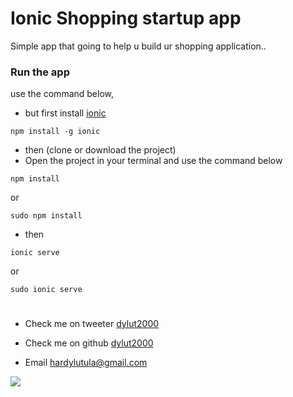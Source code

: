 # Ionic Shopping startup app 


Simple app that going to help u build ur shopping application..


### Run the app
use the command below, 
- but first install [ionic]()

```
npm install -g ionic
```

- then (clone or download the project)
- Open the project in your terminal and use the command below
```
npm install
```
or
```
sudo npm install
```
- then
```
ionic serve
```
or
```
sudo ionic serve
```

#

- Check me on tweeter [dylut2000](https://twitter.com/dylut2000?lang=en)

- Check me on github [dylut2000](https://github.com/dylut2000)

- Email  hardylutula@gmail.com

<a target="_blank" href="http://akveo.com/ngx-admin/pages/dashboard?theme=corporate&utm_source=github&utm_medium=ngx_admin_readme&utm_campaign=main_pic"><img src="https://avatars3.githubusercontent.com/u/21155105?s=460&v=4"/></a>


